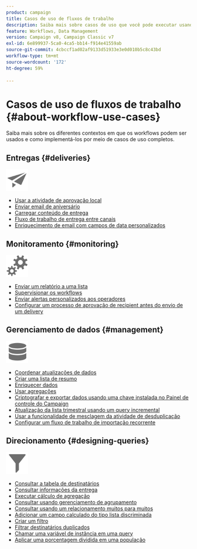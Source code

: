 ```yaml
---
product: campaign
title: Casos de uso de fluxos de trabalho
description: Saiba mais sobre casos de uso que você pode executar usando workflows do Campaign
feature: Workflows, Data Management
version: Campaign v8, Campaign Classic v7
exl-id: 6e899937-5ca0-4ca5-bb14-f914e41559ab
source-git-commit: 4cbccf1ad02af9133d51933e3e0d010b5c8c43bd
workflow-type: tm+mt
source-wordcount: '172'
ht-degree: 59%

---
```


# Casos de uso de fluxos de trabalho {#about-workflow-use-cases}

Saiba mais sobre os diferentes contextos em que os workflows podem ser usados e como implementá-los por meio de casos de uso completos.

## Entregas {#deliveries}

<img src="assets/do-not-localize/icon_send.svg" width="60px">

* [Usar a atividade de aprovação local](local-approval-activity.md)
* [Enviar email de aniversário](send-a-birthday-email.md)
* [Carregar conteúdo de entrega](load-delivery-content.md)
* [Fluxo de trabalho de entrega entre canais](cross-channel-delivery-workflow.md)
* [Enriquecimento de email com campos de data personalizados](email-enrichment-with-custom-date-fields.md)

## Monitoramento {#monitoring}

<img src="assets/do-not-localize/icon_monitoring.svg" width="60px">

* [Enviar um relatório a uma lista](send-a-report-to-a-list.md)
* [Supervisionar os workflows](workflow-supervision.md)
* [Enviar alertas personalizados aos operadores](send-alerts-to-operators.md)
* [Configurar um processo de aprovação de recipient antes do envio de um delivery](local-approval-activity.md)

## Gerenciamento de dados {#management}

<img src="assets/do-not-localize/icon_manage.svg" width="60px">

* [Coordenar atualizações de dados](coordinate-data-updates.md)
* [Criar uma lista de resumo](create-a-summary-list.md)
* [Enriquecer dados](enrich-data.md)
* [Usar agregações](using-aggregates.md)
* [Criptografar e exportar dados usando uma chave instalada no Painel de controle do Campaign](use-workflow-data.md#use-case-gpg-encrypt)
* [Atualização da lista trimestral usando um query incremental](quarterly-list-update.md)
* [Usar a funcionalidade de mesclagem da atividade de desduplicação](deduplication-merge.md)
* [Configurar um fluxo de trabalho de importação recorrente](recurring-import-workflow.md)

## Direcionamento {#designing-queries}

<img src="assets/do-not-localize/icon_filter.svg" width="60px">

* [Consultar a tabela de destinatários](querying-recipient-table.md)
* [Consultar informações da entrega](query-delivery-info.md)
* [Executar cálculo de agregação](compute-aggregates.md)
* [Consultar usando gerenciamento de agrupamento](query-grouping-management.md)
* [Consultar usando um relacionamento muitos para muitos](query-many-to-many-relationship.md)
* [Adicionar um campo calculado do tipo lista discriminada](adding-enumeration-type-calculated-field.md)
* [Criar um filtro](create-a-filter.md)
* [Filtrar destinatários duplicados](filter-duplicated-recipients.md)
* [Chamar uma variável de instância em uma query](javascript-scripts-and-templates.md#calling-an-instance-variable-in-a-query)
* [Aplicar uma porcentagem dividida em uma população](javascript-scripts-and-templates.md#example)
